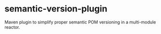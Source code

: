 semantic-version-plugin
=======================

Maven plugin to simplify proper semantic POM versioning in a multi-module reactor.
